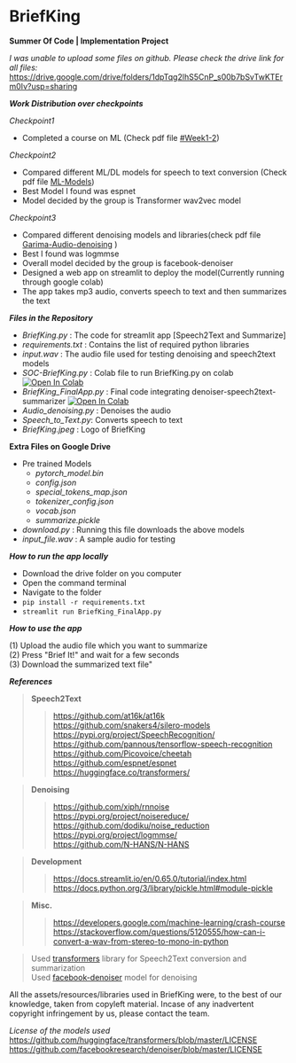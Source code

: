 # BriefKing
**Summer Of Code | Implementation Project**  
  
*I was unable to upload some files on github. Please check the drive link for all files:*  
https://drive.google.com/drive/folders/1dpTqg2lhS5CnP_s00b7bSvTwKTErm0Iv?usp=sharing  

***Work Distribution over checkpoints***  

*Checkpoint1*  
 - Completed a course on ML (Check pdf file [#Week1-2](https://github.com/GarimaDewangan/BriefKing/blob/main/%23WEEK%201-2.pdf)) 
   
   
 *Checkpoint2*    
 - Compared different ML/DL models for speech to text conversion (Check pdf file [ML-Models]())  
 - Best Model I found was espnet
 - Model decided by the group is Transformer wav2vec model    
  
  
*Checkpoint3*
 - Compared different denoising models and libraries(check pdf file [Garima-Audio-denoising](https://github.com/GarimaDewangan/BriefKing/blob/main/Garima_Audio-denoising.pdf)  )
 - Best I found was logmmse
 - Overall model decided by the group is facebook-denoiser
 - Designed a web app on streamlit to deploy the model(Currently running through google colab)  
 - The app takes mp3 audio, converts speech to text and then summarizes the text  
  
    
***Files in the Repository***
 - *BriefKing.py* : The code for streamlit app [Speech2Text and Summarize]
 - *requirements.txt* : Contains the list of required python libraries
 - *input.wav* : The audio file used for testing denoising and speech2text models
 - *SOC-BriefKing.py* : Colab file to run BriefKing.py on colab [![Open In Colab](https://colab.research.google.com/assets/colab-badge.svg)](https://colab.research.google.com/drive/1AhWYmXGdHdvu8LbD6Fbe_2ivN_xFt9b9?usp=sharing)  
 - *BriefKing_FinalApp.py* : Final code integrating denoiser-speech2text-summarizer [![Open In Colab](https://colab.research.google.com/assets/colab-badge.svg)](https://colab.research.google.com/drive/1fcO8QmGLq0t_mMVtIMgfBmRd_E3TETEU?usp=sharing)
 - *Audio_denoising.py* : Denoises the audio
 - *Speech_to_Text.py*: Converts speech to text  
 - *BriefKing.jpeg* : Logo of BriefKing  
   
 **Extra Files on Google Drive**
 - Pre trained Models  
    - *pytorch_model.bin*  
    - *config.json*  
    - *special_tokens_map.json*  
    - *tokenizer_config.json*  
    - *vocab.json*  
    - *summarize.pickle*
 - *download.py* : Running this file downloads the above models
 - *input_file.wav* : A sample audio for testing
 
 ***How to run the app locally***
 - Download the drive folder on you computer  
 - Open the command terminal
 - Navigate to the folder
 - `pip install -r requirements.txt` 
 - `streamlit run BriefKing_FinalApp.py`   
 
***How to use the app***  

(1) Upload the audio file which you want to summarize  
(2) Press "Brief It!" and wait for a few seconds  
(3) Download the summarized text file"
 
 ***References*** 
 >**Speech2Text**  
 >> https://github.com/at16k/at16k  
 >> https://github.com/snakers4/silero-models  
 >> https://pypi.org/project/SpeechRecognition/  
 >> https://github.com/pannous/tensorflow-speech-recognition  
 >> https://github.com/Picovoice/cheetah  
 >> https://github.com/espnet/espnet
 >> https://huggingface.co/transformers/    


 >**Denoising**  
 >> https://github.com/xiph/rnnoise  
 >> https://pypi.org/project/noisereduce/  
 >> https://github.com/dodiku/noise_reduction  
 >> https://pypi.org/project/logmmse/  
 >> https://github.com/N-HANS/N-HANS  
  
 >**Development**  
 >> https://docs.streamlit.io/en/0.65.0/tutorial/index.html  
 >> https://docs.python.org/3/library/pickle.html#module-pickle  
  
 >**Misc.**
 >> https://developers.google.com/machine-learning/crash-course  
 >> https://stackoverflow.com/questions/5120555/how-can-i-convert-a-wav-from-stereo-to-mono-in-python
 
> Used [transformers](https://github.com/huggingface/transformers) library for Speech2Text conversion and summarization  
> Used [facebook-denoiser](https://github.com/facebookresearch/denoiser) model for denoising  

All the assets/resources/libraries used in BriefKing were, to the best of our knowledge, taken from copyleft material. Incase of any inadvertent copyright infringement by us, please contact the team.

 *License of the models used*  
  https://github.com/huggingface/transformers/blob/master/LICENSE  
  https://github.com/facebookresearch/denoiser/blob/master/LICENSE

